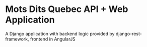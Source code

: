 # Mots Dits Quebec API + Web Application

A Django application with backend logic provided by django-rest-framework, frontend in AngularJS
